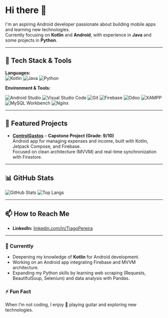 # Hi there 👋

<!--🌱 I’m currently learning Kotlin for developing Android Apps

🔭 I’m currently working on an Android App

💬 Ask me about Java code and some stuffs about python-->

I'm an aspiring Android developer passionate about building mobile apps and learning new technologies.  
Currently focusing on **Kotlin** and **Android**, with experience in **Java** and some projects in **Python**.

---

## 🚀 Tech Stack & Tools
**Languages:**  
![Kotlin](https://img.shields.io/badge/Kotlin-0095D5?logo=kotlin&logoColor=white)
![Java](https://img.shields.io/badge/Java-007396?logo=java&logoColor=white)
![Python](https://img.shields.io/badge/Python-3776AB?logo=python&logoColor=white)

**Environment & Tools:**  
<!--Android Studio • Visual Studio Code • Git • Firebase • Odoo
XAMPP • MySQL Workbench • Nginx-->
![Android Studio](https://img.shields.io/badge/Android%20Studio-3DDC84?logo=android-studio&logoColor=white)
![Visual Studio Code](https://img.shields.io/badge/VS%20Code-007ACC?logo=visual-studio-code&logoColor=white)
![Git](https://img.shields.io/badge/Git-F05032?logo=git&logoColor=white)
![Firebase](https://img.shields.io/badge/Firebase-FFCA28?logo=firebase&logoColor=black)
![Odoo](https://img.shields.io/badge/Odoo-714B67?logo=odoo&logoColor=white)
![XAMPP](https://img.shields.io/badge/XAMPP-FB7A24?logo=xampp&logoColor=white)
![MySQL Workbench](https://img.shields.io/badge/MySQL_Workbench-4479A1?logo=mysql&logoColor=white)
![Nginx](https://img.shields.io/badge/Nginx-009639?logo=nginx&logoColor=white)

---

## 📱 Featured Projects
- **[ControlGastos](https://github.com/Agoit-Dev/app_gastos)** – **Capstone Project (Grade: 9/10)**  
  Android app for managing expenses and income, built with Kotlin, Jetpack Compose, and Firebase.  
  Focused on clean architecture (MVVM) and real-time synchronization with Firestore.

<!--- **[Odoo Training Module](https://github.com/YOUR_USERNAME/odoo-training)**  
  Custom module for training course management in Odoo 18.-->

---

## 📊 GitHub Stats
![GitHub Stats](https://github-readme-stats.vercel.app/api?username=Agoit-Dev&show_icons=true&theme=tokyonight)
![Top Langs](https://github-readme-stats.vercel.app/api/top-langs/?username=Agoit-Dev&layout=compact&theme=tokyonight)

---

## 📫 How to Reach Me
- **LinkedIn:** [linkedin.com/in/TiagoPereira](https://www.linkedin.com/in/tiago-pereira-de-jesus-0194261b4/)  

---

### 🌱 Currently
- Deepening my knowledge of **Kotlin** for Android development.  
- Working on an Android app integrating Firebase and MVVM architecture.
- Expanding my Python skills by learning web scraping (Requests, BeautifulSoup, Selenium) and data analysis with Pandas.

### ⚡ Fun Fact
When I’m not coding, I enjoy 🎸 playing guitar and exploring new technologies.
